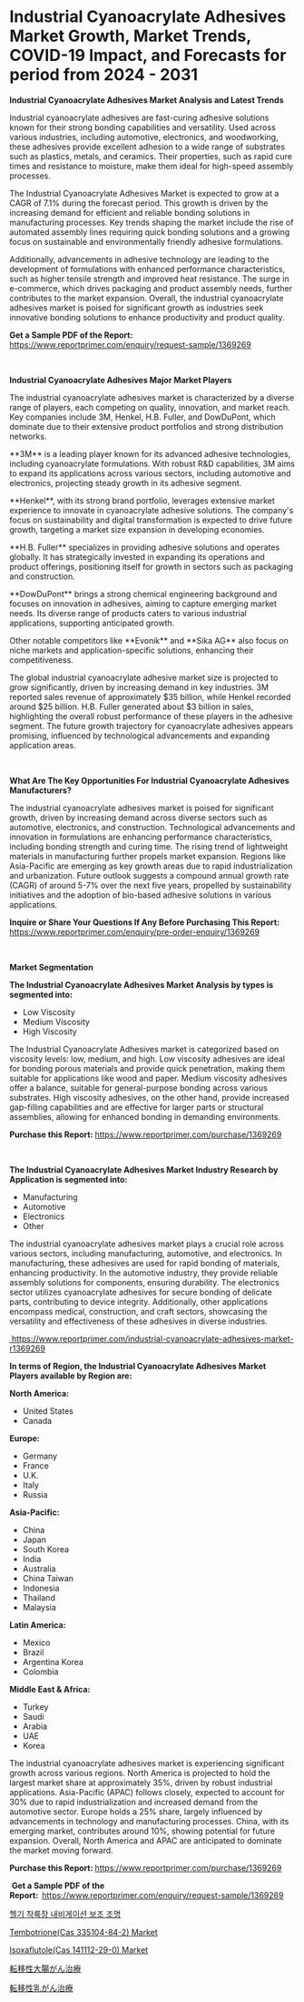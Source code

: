<p><h1>Industrial Cyanoacrylate Adhesives Market Growth, Market Trends, COVID-19 Impact, and Forecasts for period from 2024 - 2031</h1></p><p><strong>Industrial Cyanoacrylate Adhesives Market Analysis and Latest Trends</strong></p>
<p><p>Industrial cyanoacrylate adhesives are fast-curing adhesive solutions known for their strong bonding capabilities and versatility. Used across various industries, including automotive, electronics, and woodworking, these adhesives provide excellent adhesion to a wide range of substrates such as plastics, metals, and ceramics. Their properties, such as rapid cure times and resistance to moisture, make them ideal for high-speed assembly processes.</p><p>The Industrial Cyanoacrylate Adhesives Market is expected to grow at a CAGR of 7.1% during the forecast period. This growth is driven by the increasing demand for efficient and reliable bonding solutions in manufacturing processes. Key trends shaping the market include the rise of automated assembly lines requiring quick bonding solutions and a growing focus on sustainable and environmentally friendly adhesive formulations. </p><p>Additionally, advancements in adhesive technology are leading to the development of formulations with enhanced performance characteristics, such as higher tensile strength and improved heat resistance. The surge in e-commerce, which drives packaging and product assembly needs, further contributes to the market expansion. Overall, the industrial cyanoacrylate adhesives market is poised for significant growth as industries seek innovative bonding solutions to enhance productivity and product quality.</p></p>
<p><strong>Get a Sample PDF of the Report:&nbsp;</strong> <a href="https://www.reportprimer.com/enquiry/request-sample/1369269">https://www.reportprimer.com/enquiry/request-sample/1369269</a></p>
<p>&nbsp;</p>
<p><strong>Industrial Cyanoacrylate Adhesives Major Market Players</strong></p>
<p><p>The industrial cyanoacrylate adhesives market is characterized by a diverse range of players, each competing on quality, innovation, and market reach. Key companies include 3M, Henkel, H.B. Fuller, and DowDuPont, which dominate due to their extensive product portfolios and strong distribution networks.</p><p>**3M** is a leading player known for its advanced adhesive technologies, including cyanoacrylate formulations. With robust R&D capabilities, 3M aims to expand its applications across various sectors, including automotive and electronics, projecting steady growth in its adhesive segment.</p><p>**Henkel**, with its strong brand portfolio, leverages extensive market experience to innovate in cyanoacrylate adhesive solutions. The company's focus on sustainability and digital transformation is expected to drive future growth, targeting a market size expansion in developing economies.</p><p>**H.B. Fuller** specializes in providing adhesive solutions and operates globally. It has strategically invested in expanding its operations and product offerings, positioning itself for growth in sectors such as packaging and construction.</p><p>**DowDuPont** brings a strong chemical engineering background and focuses on innovation in adhesives, aiming to capture emerging market needs. Its diverse range of products caters to various industrial applications, supporting anticipated growth.</p><p>Other notable competitors like **Evonik** and **Sika AG** also focus on niche markets and application-specific solutions, enhancing their competitiveness.</p><p>The global industrial cyanoacrylate adhesive market size is projected to grow significantly, driven by increasing demand in key industries. 3M reported sales revenue of approximately $35 billion, while Henkel recorded around $25 billion. H.B. Fuller generated about $3 billion in sales, highlighting the overall robust performance of these players in the adhesive segment. The future growth trajectory for cyanoacrylate adhesives appears promising, influenced by technological advancements and expanding application areas.</p></p>
<p>&nbsp;</p>
<p><strong>What Are The Key Opportunities For Industrial Cyanoacrylate Adhesives Manufacturers?</strong></p>
<p><p>The industrial cyanoacrylate adhesives market is poised for significant growth, driven by increasing demand across diverse sectors such as automotive, electronics, and construction. Technological advancements and innovation in formulations are enhancing performance characteristics, including bonding strength and curing time. The rising trend of lightweight materials in manufacturing further propels market expansion. Regions like Asia-Pacific are emerging as key growth areas due to rapid industrialization and urbanization. Future outlook suggests a compound annual growth rate (CAGR) of around 5-7% over the next five years, propelled by sustainability initiatives and the adoption of bio-based adhesive solutions in various applications.</p></p>
<p><strong>Inquire or Share Your Questions If Any Before Purchasing This Report:</strong> <a href="https://www.reportprimer.com/enquiry/pre-order-enquiry/1369269">https://www.reportprimer.com/enquiry/pre-order-enquiry/1369269</a></p>
<p>&nbsp;</p>
<p><strong>Market Segmentation</strong></p>
<p><strong>The Industrial Cyanoacrylate Adhesives Market Analysis by types is segmented into:</strong></p>
<p><ul><li>Low Viscosity</li><li>Medium Viscosity</li><li>High Viscosity</li></ul></p>
<p><p>The Industrial Cyanoacrylate Adhesives market is categorized based on viscosity levels: low, medium, and high. Low viscosity adhesives are ideal for bonding porous materials and provide quick penetration, making them suitable for applications like wood and paper. Medium viscosity adhesives offer a balance, suitable for general-purpose bonding across various substrates. High viscosity adhesives, on the other hand, provide increased gap-filling capabilities and are effective for larger parts or structural assemblies, allowing for enhanced bonding in demanding environments.</p></p>
<p><strong>Purchase this Report:&nbsp;</strong><a href="https://www.reportprimer.com/purchase/1369269">https://www.reportprimer.com/purchase/1369269</a></p>
<p>&nbsp;</p>
<p><strong>The Industrial Cyanoacrylate Adhesives Market Industry Research by Application is segmented into:</strong></p>
<p><ul><li>Manufacturing</li><li>Automotive</li><li>Electronics</li><li>Other</li></ul></p>
<p><p>The industrial cyanoacrylate adhesives market plays a crucial role across various sectors, including manufacturing, automotive, and electronics. In manufacturing, these adhesives are used for rapid bonding of materials, enhancing productivity. In the automotive industry, they provide reliable assembly solutions for components, ensuring durability. The electronics sector utilizes cyanoacrylate adhesives for secure bonding of delicate parts, contributing to device integrity. Additionally, other applications encompass medical, construction, and craft sectors, showcasing the versatility and effectiveness of these adhesives in diverse industries.</p></p>
<p><a href="https://www.reportprimer.com/industrial-cyanoacrylate-adhesives-market-r1369269">&nbsp;https://www.reportprimer.com/industrial-cyanoacrylate-adhesives-market-r1369269</a></p>
<p><strong>In terms of Region, the Industrial Cyanoacrylate Adhesives Market Players available by Region are:</strong></p>
<p>
    <p> <strong> North America: </strong>
        <ul>
            <li>United States</li>
            <li>Canada</li>
        </ul>
        </p> 
    <p> <strong> Europe: </strong>
        <ul>
            <li>Germany</li>
            <li>France</li>
            <li>U.K.</li>
            <li>Italy</li>
            <li>Russia</li>
        </ul>
        </p> 
    <p> <strong> Asia-Pacific: </strong>
        <ul>
            <li>China</li>
            <li>Japan</li>
            <li>South Korea</li>
            <li>India</li>
            <li>Australia</li>
            <li>China Taiwan</li>
            <li>Indonesia</li>
            <li>Thailand</li>
            <li>Malaysia</li>
        </ul>
        </p> 
    <p> <strong> Latin America: </strong>
        <ul>
            <li>Mexico</li>
            <li>Brazil</li>
            <li>Argentina Korea</li>
            <li>Colombia</li>
        </ul>
        </p> 
    <p> <strong> Middle East & Africa: </strong>
        <ul>
            <li>Turkey</li>
            <li>Saudi</li>
            <li>Arabia</li>
            <li>UAE</li>
            <li>Korea</li>
        </ul>
    </p>
    </p>
<p><p>The industrial cyanoacrylate adhesives market is experiencing significant growth across various regions. North America is projected to hold the largest market share at approximately 35%, driven by robust industrial applications. Asia-Pacific (APAC) follows closely, expected to account for 30% due to rapid industrialization and increased demand from the automotive sector. Europe holds a 25% share, largely influenced by advancements in technology and manufacturing processes. China, with its emerging market, contributes around 10%, showing potential for future expansion. Overall, North America and APAC are anticipated to dominate the market moving forward.</p></p>
<p><strong>Purchase this Report: </strong><a href="https://www.reportprimer.com/purchase/1369269">https://www.reportprimer.com/purchase/1369269</a></p>
<p>&nbsp;<strong>Get a Sample PDF of the Report:&nbsp;&nbsp;</strong><a href="https://www.reportprimer.com/enquiry/request-sample/1369269">https://www.reportprimer.com/enquiry/request-sample/1369269</a></p>
<p><strong></strong></p>
<p><p><a href="https://medium.com/@owenhamiytll568745/%ED%97%AC%EB%A6%AC%ED%8C%A8%EB%93%9C-%ED%95%AD%EB%B2%95-%EB%B3%B4%EC%A1%B0-%EC%A1%B0%EB%AA%85-%EC%8B%9C%EC%9E%A5-%EA%B7%9C%EB%AA%A8-%EC%A0%90%EC%9C%A0%EC%9C%A8-%EC%84%B1%EC%9E%A5-%EC%9C%A0%ED%98%95%EB%B3%84-%EC%9A%A9%EB%8F%84%EB%B3%84-%EC%83%81%EC%97%85-%EA%B0%9C%EC%9D%B8-%EA%B8%B0%ED%83%80-%EB%B0%8F-%EC%A7%80%EC%97%AD-%ED%86%B5%EC%B0%B0%EB%A0%A5%EA%B3%BC-2031%EB%85%84%EA%B9%8C%EC%A7%80%EC%9D%98-%EC%98%88%EC%B8%A1-a0829455a2b6?postPublishedType=repub">헬기 착륙장 내비게이션 보조 조명</a></p><p><a href="https://issuu.com/reportprime-2/docs/tembotrionecas-335104-84-2-market-s_838942221ebfb7">Tembotrione(Cas 335104-84-2) Market</a></p><p><a href="https://issuu.com/reportprime-2/docs/isoxaflutolecas-141112-29-0-market-_1f9f29216678a8">Isoxaflutole(Cas 141112-29-0) Market</a></p><p><a href="https://medium.com/@vvjajdat22/%E8%BB%A2%E7%A7%BB%E6%80%A7%E5%A4%A7%E8%85%B8%E7%99%8C%E6%B2%BB%E7%99%82%E7%94%A3%E6%A5%AD%E3%82%BB%E3%82%AF%E3%82%BF%E3%83%BC-%E5%B8%82%E5%A0%B4%E5%8B%95%E5%90%91%E3%81%A8%E5%B0%86%E6%9D%A5%E3%81%AE%E3%82%B7%E3%83%8A%E3%83%AA%E3%82%AA-2024-2031-da1839481fc6?postPublishedType=repub">転移性大腸がん治療</a></p><p><a href="https://medium.com/@vvjajdat22/%E8%BB%A2%E7%A7%BB%E6%80%A7%E4%B9%B3%E7%99%8C%E6%B2%BB%E7%99%82%E5%B8%82%E5%A0%B4%E3%81%AE%E6%9C%AA%E6%9D%A5-%E4%B8%96%E7%95%8C%E5%B8%82%E5%A0%B4%E4%BA%88%E6%B8%AC%E3%81%8A%E3%82%88%E3%81%B3%E5%B8%82%E5%A0%B4%E5%8B%95%E5%90%91-2024%E5%B9%B4-2031%E5%B9%B4-a67df742f04a?postPublishedType=repub">転移性乳がん治療</a></p></p>